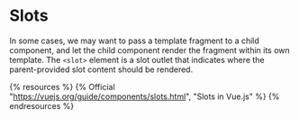 # Slots

In some cases, we may want to pass a template fragment to a child component, and let the child component render the fragment within its own template. The `<slot>` element is a slot outlet that indicates where the parent-provided slot content should be rendered.

{% resources %}
  {% Official "https://vuejs.org/guide/components/slots.html", "Slots in Vue.js" %}
{% endresources %}




